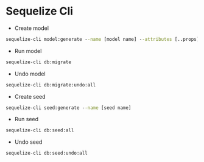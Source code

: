 # Sequelize Cli

- Create model

```cmd
sequelize-cli model:generate --name [model name] --attributes [..props]
```

- Run model

```cmd
sequelize-cli db:migrate
```

- Undo model

```cmd
sequelize-cli db:migrate:undo:all
```

- Create seed

```cmd
sequelize-cli seed:generate --name [seed name]
```

- Run seed

```cmd
sequelize-cli db:seed:all
```

- Undo seed

```cmd
sequelize-cli db:seed:undo:all
```
